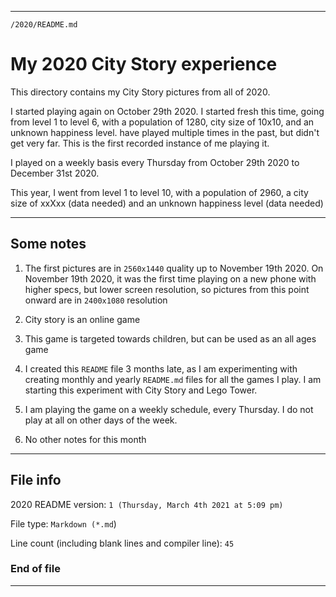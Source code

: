 
***

`/2020/README.md`

# My 2020 City Story experience

This directory contains my City Story pictures from all of 2020.

I started playing again on October 29th 2020. I started fresh this time, going from level 1 to level 6, with a population of 1280, city size of 10x10, and an unknown happiness level. have played multiple times in the past, but didn't get very far. This is the first recorded instance of me playing it.

I played on a weekly basis every Thursday from October 29th 2020 to December 31st 2020.

This year, I went from level 1 to level 10, with a population of 2960, a city size of xxXxx (data needed) and an unknown happiness level (data needed)

***

## Some notes

1. The first pictures are in `2560x1440` quality up to November 19th 2020. On November 19th 2020, it was the first time playing on a new phone with higher specs, but lower screen resolution, so pictures from this point onward are in `2400x1080` resolution

2. City story is an online game

3. This game is targeted towards children, but can be used as an all ages game

4. I created this `README` file 3 months late, as I am experimenting with creating monthly and yearly `README.md` files for all the games I play. I am starting this experiment with City Story and Lego Tower.

5. I am playing the game on a weekly schedule, every Thursday. I do not play at all on other days of the week.

6. No other notes for this month

***

## File info

2020 README version: `1 (Thursday, March 4th 2021 at 5:09 pm)`

File type: `Markdown (*.md`)

Line count (including blank lines and compiler line): `45`

### End of file

***
